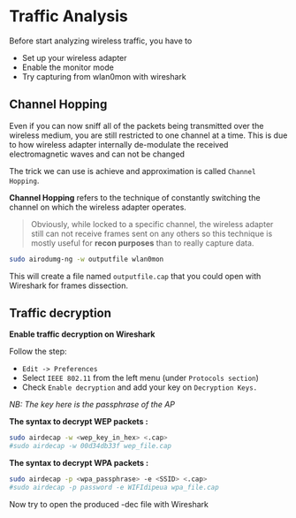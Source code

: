 # Traffic Analysis

Before start analyzing wireless traffic, you have to

- Set up your wireless adapter
- Enable the monitor mode
- Try capturing from wlan0mon with wireshark

## Channel Hopping

Even if you can now sniff all of the packets being transmitted over the wireless medium, you are still restricted to one channel at a time. This is due to how wireless adapter internally de-modulate the received electromagnetic waves and can not be changed

The trick we can use is achieve and approximation is called `Channel Hopping`.

**Channel Hopping** refers to the technique of constantly switching the channel on which the wireless adapter operates.

> Obviously, while locked to a specific channel, the wireless adapter still can not receive frames sent on any others so this technique is mostly useful for **recon purposes** than to really capture data.

```sh
sudo airodumg-ng -w outputfile wlan0mon
```

This will create a file named `outputfile.cap` that you could open with Wireshark for frames dissection.

## Traffic decryption

**Enable traffic decryption on Wireshark**

Follow the step:

- `Edit -> Preferences` 
- Select `IEEE 802.11` from the left menu (under `Protocols section`)
- Check `Enable decryption` and add your key on `Decryption Keys.` 

_NB: The key here is the passphrase of the AP_


**The syntax to decrypt **WEP** packets :**

```sh
sudo airdecap -w <wep_key_in_hex> <.cap>
#sudo airdecap -w 00d34db33f wep_file.cap
```

**The syntax to decrypt **WPA** packets :**

```sh
sudo airdecap -p <wpa_passphrase> -e <SSID> <.cap>
#sudo airdecap -p password -e WIFIdipeua wpa_file.cap
```


Now try to open the produced -dec file with Wireshark 
